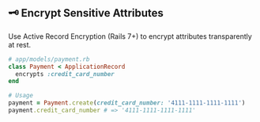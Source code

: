 ## 🗝️ Encrypt Sensitive Attributes

Use Active Record Encryption (Rails 7+) to encrypt attributes transparently at rest.

```ruby
# app/models/payment.rb
class Payment < ApplicationRecord
  encrypts :credit_card_number
end

# Usage
payment = Payment.create(credit_card_number: '4111-1111-1111-1111')
payment.credit_card_number # => '4111-1111-1111-1111'
```
